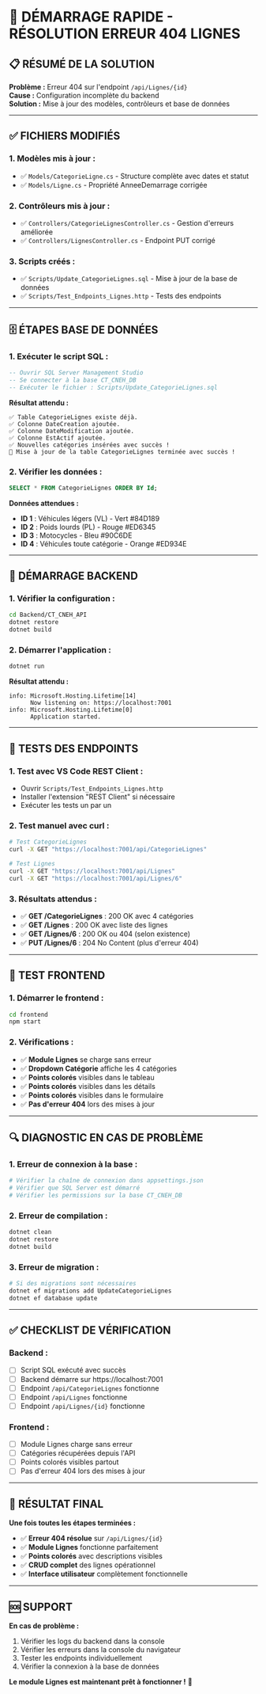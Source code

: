 # 🚀 DÉMARRAGE RAPIDE - RÉSOLUTION ERREUR 404 LIGNES

## 📋 RÉSUMÉ DE LA SOLUTION

**Problème :** Erreur 404 sur l'endpoint `/api/Lignes/{id}`  
**Cause :** Configuration incomplète du backend  
**Solution :** Mise à jour des modèles, contrôleurs et base de données  

---

## ✅ FICHIERS MODIFIÉS

### **1. Modèles mis à jour :**
- ✅ `Models/CategorieLigne.cs` - Structure complète avec dates et statut
- ✅ `Models/Ligne.cs` - Propriété AnneeDemarrage corrigée

### **2. Contrôleurs mis à jour :**
- ✅ `Controllers/CategorieLignesController.cs` - Gestion d'erreurs améliorée
- ✅ `Controllers/LignesController.cs` - Endpoint PUT corrigé

### **3. Scripts créés :**
- ✅ `Scripts/Update_CategorieLignes.sql` - Mise à jour de la base de données
- ✅ `Scripts/Test_Endpoints_Lignes.http` - Tests des endpoints

---

## 🗄️ ÉTAPES BASE DE DONNÉES

### **1. Exécuter le script SQL :**
```sql
-- Ouvrir SQL Server Management Studio
-- Se connecter à la base CT_CNEH_DB
-- Exécuter le fichier : Scripts/Update_CategorieLignes.sql
```

**Résultat attendu :**
```
✅ Table CategorieLignes existe déjà.
✅ Colonne DateCreation ajoutée.
✅ Colonne DateModification ajoutée.
✅ Colonne EstActif ajoutée.
✅ Nouvelles catégories insérées avec succès !
🎯 Mise à jour de la table CategorieLignes terminée avec succès !
```

### **2. Vérifier les données :**
```sql
SELECT * FROM CategorieLignes ORDER BY Id;
```

**Données attendues :**
- **ID 1** : Véhicules légers (VL) - Vert #84D189
- **ID 2** : Poids lourds (PL) - Rouge #ED6345  
- **ID 3** : Motocycles - Bleu #90C6DE
- **ID 4** : Véhicules toute catégorie - Orange #ED934E

---

## 🚀 DÉMARRAGE BACKEND

### **1. Vérifier la configuration :**
```bash
cd Backend/CT_CNEH_API
dotnet restore
dotnet build
```

### **2. Démarrer l'application :**
```bash
dotnet run
```

**Résultat attendu :**
```
info: Microsoft.Hosting.Lifetime[14]
      Now listening on: https://localhost:7001
info: Microsoft.Hosting.Lifetime[0]
      Application started.
```

---

## 🧪 TESTS DES ENDPOINTS

### **1. Test avec VS Code REST Client :**
- Ouvrir `Scripts/Test_Endpoints_Lignes.http`
- Installer l'extension "REST Client" si nécessaire
- Exécuter les tests un par un

### **2. Test manuel avec curl :**
```bash
# Test CategorieLignes
curl -X GET "https://localhost:7001/api/CategorieLignes"

# Test Lignes
curl -X GET "https://localhost:7001/api/Lignes"
curl -X GET "https://localhost:7001/api/Lignes/6"
```

### **3. Résultats attendus :**
- ✅ **GET /CategorieLignes** : 200 OK avec 4 catégories
- ✅ **GET /Lignes** : 200 OK avec liste des lignes
- ✅ **GET /Lignes/6** : 200 OK ou 404 (selon existence)
- ✅ **PUT /Lignes/6** : 204 No Content (plus d'erreur 404)

---

## 🎯 TEST FRONTEND

### **1. Démarrer le frontend :**
```bash
cd frontend
npm start
```

### **2. Vérifications :**
- ✅ **Module Lignes** se charge sans erreur
- ✅ **Dropdown Catégorie** affiche les 4 catégories
- ✅ **Points colorés** visibles dans le tableau
- ✅ **Points colorés** visibles dans les détails
- ✅ **Points colorés** visibles dans le formulaire
- ✅ **Pas d'erreur 404** lors des mises à jour

---

## 🔍 DIAGNOSTIC EN CAS DE PROBLÈME

### **1. Erreur de connexion à la base :**
```bash
# Vérifier la chaîne de connexion dans appsettings.json
# Vérifier que SQL Server est démarré
# Vérifier les permissions sur la base CT_CNEH_DB
```

### **2. Erreur de compilation :**
```bash
dotnet clean
dotnet restore
dotnet build
```

### **3. Erreur de migration :**
```bash
# Si des migrations sont nécessaires
dotnet ef migrations add UpdateCategorieLignes
dotnet ef database update
```

---

## ✅ CHECKLIST DE VÉRIFICATION

### **Backend :**
- [ ] Script SQL exécuté avec succès
- [ ] Backend démarre sur https://localhost:7001
- [ ] Endpoint `/api/CategorieLignes` fonctionne
- [ ] Endpoint `/api/Lignes` fonctionne
- [ ] Endpoint `/api/Lignes/{id}` fonctionne

### **Frontend :**
- [ ] Module Lignes charge sans erreur
- [ ] Catégories récupérées depuis l'API
- [ ] Points colorés visibles partout
- [ ] Pas d'erreur 404 lors des mises à jour

---

## 🎉 RÉSULTAT FINAL

**Une fois toutes les étapes terminées :**
- ✅ **Erreur 404 résolue** sur `/api/Lignes/{id}`
- ✅ **Module Lignes** fonctionne parfaitement
- ✅ **Points colorés** avec descriptions visibles
- ✅ **CRUD complet** des lignes opérationnel
- ✅ **Interface utilisateur** complètement fonctionnelle

---

## 🆘 SUPPORT

**En cas de problème :**
1. Vérifier les logs du backend dans la console
2. Vérifier les erreurs dans la console du navigateur
3. Tester les endpoints individuellement
4. Vérifier la connexion à la base de données

**Le module Lignes est maintenant prêt à fonctionner !** 🎯


